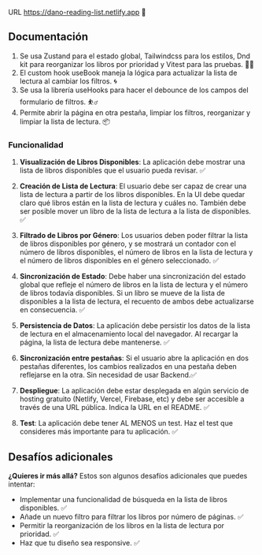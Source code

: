 URL https://dano-reading-list.netlify.app 🔗

## Documentación
1. Se usa Zustand para el estado global, Tailwindcss para los estilos, Dnd kit para reorganizar los libros por prioridad y Vitest para las pruebas. 🧑‍💻
2. El custom hook useBook maneja la lógica para actualizar la lista de lectura al cambiar los filtros. 🌀
3. Se usa la librería useHooks para hacer el debounce de los campos del formulario de filtros. ⛹️‍♂️
4. Permite abrir la página en otra pestaña, limpiar los filtros, reorganizar y limpiar la lista de lectura. 📦

### Funcionalidad

1. **Visualización de Libros Disponibles**: La aplicación debe mostrar una lista de libros disponibles que el usuario pueda revisar. ✅

2. **Creación de Lista de Lectura**: El usuario debe ser capaz de crear una lista de lectura a partir de los libros disponibles. En la UI debe quedar claro qué libros están en la lista de lectura y cuáles no. También debe ser posible mover un libro de la lista de lectura a la lista de disponibles. ✅

3. **Filtrado de Libros por Género**: Los usuarios deben poder filtrar la lista de libros disponibles por género, y se mostrará un contador con el número de libros disponibles, el número de libros en la lista de lectura y el número de libros disponibles en el género seleccionado. ✅

4. **Sincronización de Estado**: Debe haber una sincronización del estado global que refleje el número de libros en la lista de lectura y el número de libros todavía disponibles. Si un libro se mueve de la lista de disponibles a la lista de lectura, el recuento de ambos debe actualizarse en consecuencia. ✅

5. **Persistencia de Datos**: La aplicación debe persistir los datos de la lista de lectura en el almacenamiento local del navegador. Al recargar la página, la lista de lectura debe mantenerse. ✅

6. **Sincronización entre pestañas**: Si el usuario abre la aplicación en dos pestañas diferentes, los cambios realizados en una pestaña deben reflejarse en la otra. Sin necesidad de usar Backend.✅

7. **Despliegue**: La aplicación debe estar desplegada en algún servicio de hosting gratuito (Netlify, Vercel, Firebase, etc) y debe ser accesible a través de una URL pública. Indica la URL en el README. ✅

8. **Test**: La aplicación debe tener AL MENOS un test. Haz el test que consideres más importante para tu aplicación. ✅

## Desafíos adicionales

**¿Quieres ir más allá?** Estos son algunos desafíos adicionales que puedes intentar:

- Implementar una funcionalidad de búsqueda en la lista de libros disponibles. ✅
- Añade un nuevo filtro para filtrar los libros por número de páginas. ✅
- Permitir la reorganización de los libros en la lista de lectura por prioridad. ✅
- Haz que tu diseño sea responsive. ✅

